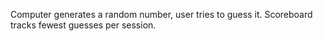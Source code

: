 Computer generates a random number, user tries to guess it. Scoreboard tracks fewest guesses per session. 
